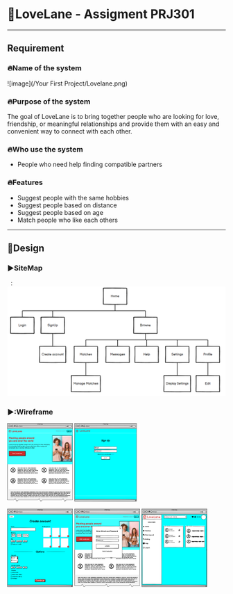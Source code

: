 #  💓LoveLane - Assigment PRJ301
---
## Requirement
### 🔥Name of the system
![image](/Your First Project/Lovelane.png)
### 🔥Purpose of the system
The goal of LoveLane is to bring together people who are looking for love, friendship, or meaningful relationships and provide them with an easy and convenient way to connect with each other.
### 🔥Who use the system
- People who need help finding compatible partners

### 🔥Features
- Suggest people with the same hobbies
- Suggest people based on distance
- Suggest people based on age
- Match people who like each others
---
## 🚀Design
### :arrow_forward:**SiteMap** 
&nbsp;
: ![images](/Your%20First%20Project/Sitemap.png)
### ▶️:**Wireframe**
<p>
  <img src="./Your First Project/Website Sample.png" width="30%">
  <img src="./Your First Project/SignUp.png" width="30%">
</p>
<p>
  <img src="./Your First Project/Create Profile.png" width="30%">
  <img src="./Your First Project/Login.png" width="30%">
  <img src="./Your First Project/HomePage.png" width="30%">
</p>
